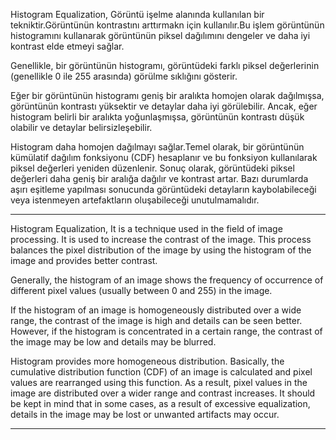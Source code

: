 Histogram Equalization,
Görüntü işelme alanında kullanılan bir tekniktir.Görüntünün kontrastını arttırmakn için kullanılır.Bu işlem görüntünün histogramını kullanarak görüntünün piksel dağılımını dengeler ve daha iyi kontrast elde etmeyi sağlar.

Genellikle, bir görüntünün histogramı, görüntüdeki farklı piksel değerlerinin (genellikle 0 ile 255 arasında) görülme sıklığını gösterir. 

Eğer bir görüntünün histogramı geniş bir aralıkta homojen olarak dağılmışsa, görüntünün kontrastı yüksektir ve detaylar daha iyi görülebilir. Ancak, eğer histogram belirli bir aralıkta yoğunlaşmışsa, görüntünün kontrastı düşük olabilir ve detaylar belirsizleşebilir.

Histogram daha homojen dağılmayı sağlar.Temel olarak, bir görüntünün kümülatif dağılım fonksiyonu (CDF) hesaplanır ve bu fonksiyon kullanılarak piksel değerleri yeniden düzenlenir. Sonuç olarak, görüntüdeki piksel değerleri daha geniş bir aralığa dağılır ve kontrast artar.
Bazı durumlarda aşırı eşitleme yapılması sonucunda görüntüdeki detayların kaybolabileceği veya istenmeyen artefaktların oluşabileceği unutulmamalıdır. 
*******************************

Histogram Equalization,
It is a technique used in the field of image processing. It is used to increase the contrast of the image. This process balances the pixel distribution of the image by using the histogram of the image and provides better contrast.

Generally, the histogram of an image shows the frequency of occurrence of different pixel values ​​(usually between 0 and 255) in the image.

If the histogram of an image is homogeneously distributed over a wide range, the contrast of the image is high and details can be seen better. However, if the histogram is concentrated in a certain range, the contrast of the image may be low and details may be blurred.

Histogram provides more homogeneous distribution. Basically, the cumulative distribution function (CDF) of an image is calculated and pixel values ​​are rearranged using this function. As a result, pixel values ​​in the image are distributed over a wider range and contrast increases.
It should be kept in mind that in some cases, as a result of excessive equalization, details in the image may be lost or unwanted artifacts may occur.


***************************

